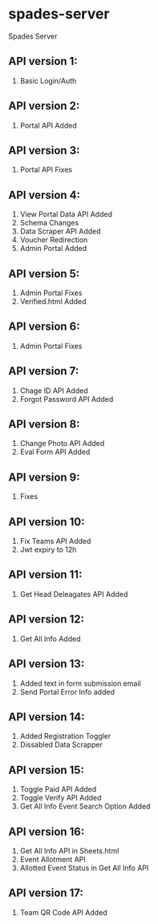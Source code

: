 # spades-server
Spades Server

## API version 1:
1. Basic Login/Auth

## API version 2:
1. Portal API Added

## API version 3:
1. Portal API Fixes

## API version 4:
1. View Portal Data API Added
2. Schema Changes
3. Data Scraper API Added
4. Voucher Redirection
5. Admin Portal Added

## API version 5:
1. Admin Portal Fixes
2. Verified.html Added

## API version 6:
1. Admin Portal Fixes

## API version 7:
1. Chage ID API Added
2. Forgot Password API Added

## API version 8:
1. Change Photo API Added
2. Eval Form API Added

## API version 9:
1. Fixes

## API version 10:
1. Fix Teams API Added
2. Jwt expiry to 12h

## API version 11:
1. Get Head Deleagates API Added

## API version 12:
1. Get All Info Added

## API version 13:
1. Added text in form submission email
2. Send Portal Error Info added

## API version 14:
1. Added Registration Toggler
2. Dissabled Data Scrapper

## API version 15:
1. Toggle Paid API Added
2. Toggle Verify API Added
3. Get All Info Event Search Option Added

## API version 16:
1. Get All Info API in Sheets.html
2. Event Allotment API
3. Allotted Event Status in Get All Info API

## API version 17:
1. Team QR Code API Added